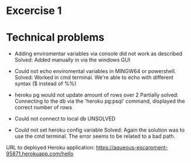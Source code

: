 # Excercise 1

# Technical problems

- Adding enviromentar variables via console did not work as described
  Solved: Added manually in via the windows GUI

- Could not echo enviromental variables in MINGW64 or powershell.
  Solved: Worked in cmd terminal. We're able to echo with different syntax ($ instead of %%)

- heroku pg would not update amount of rows over 2
  Partially solved: Connecting to the db via the 'heroku pg:psql' command, displayed the correct number of rows

- Could not connect to local db
  UNSOLVED

- Could not set heroku config variable
  Solved: Again the solution was to use the cmd terminal. The error seems to be related to a bad path.

URL to deployed Heroku application: https://aqueous-escarpment-95871.herokuapp.com/hello
